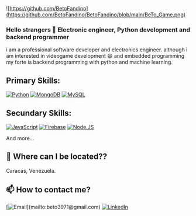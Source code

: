 ![https://github.com/BetoFandino](https://github.com/BetoFandino/BetoFandino/blob/main/BeTo_Game.png)
### Hello strangers 👋 Electronic engineer, Python development and backend programmer
<!--
**BetoFandino/BetoFandino** is a ✨ _special_ ✨ repository because its `README.md` (this file) appears on your GitHub profile.

Here are some ideas to get you started:

- 🔭 I’m currently working on ...
- 🌱 I’m currently learning ...
- 👯 I’m looking to collaborate on ...
- 🤔 I’m looking for help with ...
- 💬 Ask me about ...
- 📫 How to reach me: ...
- 😄 Pronouns: ...
- ⚡ Fun fact: ...
-->
i am a professional software developer and electronics engineer. although i am interested in videogame development 😄 and embedded programming my forte is backend programming with python and machine learning.


## Primary Skills:
[![Python](https://img.shields.io/badge/Python-brightgreen?style=for-the-badge&logo=python&logoColor=white&labelColor=101010)]()
[![MongoDB](https://img.shields.io/badge/MongoDB-47A248?style=for-the-badge&logo=mongodb&logoColor=white&labelColor=101010)]()
[![MySQL](https://img.shields.io/badge/MySQL-4479A1?style=for-the-badge&logo=mysql&logoColor=white&labelColor=101010)]()
</br>
## Secundary Skills:
[![JavaScript](https://img.shields.io/badge/JavaScript-F7DF1E?style=for-the-badge&logo=javascript&logoColor=white&labelColor=101010)]()
[![Firebase](https://img.shields.io/badge/Firebase-FFCA28?style=for-the-badge&logo=firebase&logoColor=white&labelColor=101010)]()
[![Node.JS](https://img.shields.io/badge/Node.JS-339933?style=for-the-badge&logo=node.js&logoColor=white&labelColor=101010)]()

And more...

## 🤔 Where can I be located?? 
Caracas, Venezuela.</br>
## 📫 How to contact me?
[![Email](https://img.shields.io/badge/beto3971@gmail.com-my_personal_email_(slow_response)-D14836?style=for-the-badge&logo=gmail&logoColor=white&labelColor=101010)](mailto:beto3971@gmail.com)
[![LinkedIn](https://img.shields.io/badge/LinkedIn-Jorge_Fandiño-0077B5?style=for-the-badge&logo=linkedin&logoColor=white&labelColor=101010)](https://www.linkedin.com/in/jorge-alberto-fandi%C3%B1o-santana-a72868163/)
